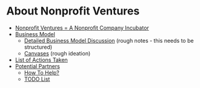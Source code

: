 # About Nonprofit Ventures

* [Nonprofit Ventures = A Nonprofit Company Incubator](nonprofit-company-incubator.md)
* [Business Model](business-model.md)
  * [Detailed Business Model Discussion](business-model-discussion.md) (rough notes - this needs to be structured)
  * [Canvases](business-model-canvas) (rough ideation)
* [List of Actions Taken](actions-taken.md)
* [Potential Partners](potential-partners.md)
  * [How To Help?](how-to-help.md)
  * [TODO List](todo-list.md)
